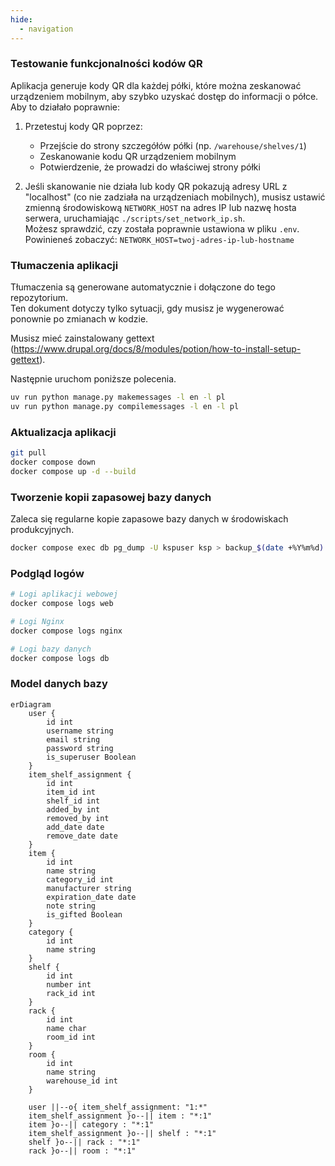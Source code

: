 ```yaml
---
hide:
  - navigation
---
```


### Testowanie funkcjonalności kodów QR

Aplikacja generuje kody QR dla każdej półki, które można zeskanować urządzeniem mobilnym, aby szybko uzyskać dostęp do informacji o półce. Aby to działało poprawnie:

1. Przetestuj kody QR poprzez:  
   - Przejście do strony szczegółów półki (np. `/warehouse/shelves/1`)  
   - Zeskanowanie kodu QR urządzeniem mobilnym  
   - Potwierdzenie, że prowadzi do właściwej strony półki

2. Jeśli skanowanie nie działa lub kody QR pokazują adresy URL z "localhost" (co nie zadziała na urządzeniach mobilnych), musisz ustawić zmienną środowiskową `NETWORK_HOST` na adres IP lub nazwę hosta serwera, uruchamiając `./scripts/set_network_ip.sh`.  
Możesz sprawdzić, czy została poprawnie ustawiona w pliku `.env`.  
Powinieneś zobaczyć: `NETWORK_HOST=twoj-adres-ip-lub-hostname`

### Tłumaczenia aplikacji
Tłumaczenia są generowane automatycznie i dołączone do tego repozytorium.  
Ten dokument dotyczy tylko sytuacji, gdy musisz je wygenerować ponownie po zmianach w kodzie.

Musisz mieć zainstalowany gettext (https://www.drupal.org/docs/8/modules/potion/how-to-install-setup-gettext).

Następnie uruchom poniższe polecenia.

```sh
uv run python manage.py makemessages -l en -l pl
uv run python manage.py compilemessages -l en -l pl
```

### Aktualizacja aplikacji

```sh
git pull
docker compose down
docker compose up -d --build
```

### Tworzenie kopii zapasowej bazy danych
Zaleca się regularne kopie zapasowe bazy danych w środowiskach produkcyjnych.
```sh
docker compose exec db pg_dump -U kspuser ksp > backup_$(date +%Y%m%d).sql
```

### Podgląd logów

```sh
# Logi aplikacji webowej
docker compose logs web

# Logi Nginx
docker compose logs nginx

# Logi bazy danych
docker compose logs db
```

### Model danych bazy

```mermaid
erDiagram
    user {
        id int
        username string
        email string
        password string
        is_superuser Boolean
    }
    item_shelf_assignment {
        id int
        item_id int
        shelf_id int
        added_by int
        removed_by int
        add_date date
        remove_date date
    }
    item {
        id int
        name string
        category_id int
        manufacturer string
        expiration_date date
        note string
        is_gifted Boolean
    }
    category {
        id int
        name string
    }
    shelf {
        id int
        number int
        rack_id int
    }
    rack {
        id int
        name char
        room_id int
    }
    room {
        id int
        name string
        warehouse_id int
    }
 
    user ||--o{ item_shelf_assignment: "1:*"
    item_shelf_assignment }o--|| item : "*:1"
    item }o--|| category : "*:1"
    item_shelf_assignment }o--|| shelf : "*:1"
    shelf }o--|| rack : "*:1"
    rack }o--|| room : "*:1"
```